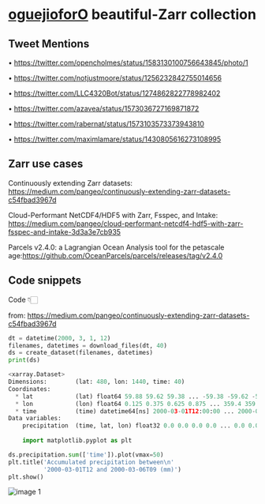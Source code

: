 # [oguejioforO](https://github.com/oguejioforO/beautiful-zarr.git) beautiful-Zarr collection

## Tweet Mentions

•   https://twitter.com/opencholmes/status/1583130100756643845/photo/1

•	https://twitter.com/notjustmoore/status/1256232842755014656

•	https://twitter.com/LLC4320Bot/status/1274862822778982402

•	https://twitter.com/azavea/status/1573036727169871872

•	https://twitter.com/rabernat/status/1573103573373943810

•	https://twitter.com/maximlamare/status/1430805616273108995


## Zarr use cases

Continuously extending Zarr datasets: https://medium.com/pangeo/continuously-extending-zarr-datasets-c54fbad3967d

Cloud-Performant NetCDF4/HDF5 with Zarr, Fsspec, and Intake: https://medium.com/pangeo/cloud-performant-netcdf4-hdf5-with-zarr-fsspec-and-intake-3d3a3e7cb935


Parcels v2.4.0: a Lagrangian Ocean Analysis tool for the petascale age:https://github.com/OceanParcels/parcels/releases/tag/v2.4.0


## Code snippets

Code 👇🏻

from: https://medium.com/pangeo/continuously-extending-zarr-datasets-c54fbad3967d

```python
dt = datetime(2000, 3, 1, 12)
filenames, datetimes = download_files(dt, 40)
ds = create_dataset(filenames, datetimes)
print(ds)

<xarray.Dataset>
Dimensions:        (lat: 480, lon: 1440, time: 40)
Coordinates:
  * lat            (lat) float64 59.88 59.62 59.38 ... -59.38 -59.62 -59.88
  * lon            (lon) float64 0.125 0.375 0.625 0.875 ... 359.4 359.6 359.9
  * time           (time) datetime64[ns] 2000-03-01T12:00:00 ... 2000-03-06T09:00:00
Data variables:
    precipitation  (time, lat, lon) float32 0.0 0.0 0.0 0.0 ... 0.0 0.0 0.0 0.0
    
    import matplotlib.pyplot as plt

ds.precipitation.sum(['time']).plot(vmax=50)
plt.title('Accumulated precipitation between\n'
          '2000-03-01T12 and 2000-03-06T09 (mm)')
plt.show()
```

![image 1](https://user-images.githubusercontent.com/115434947/197654092-4345ce20-15cd-4b6a-9028-b4375890f6db.png)







